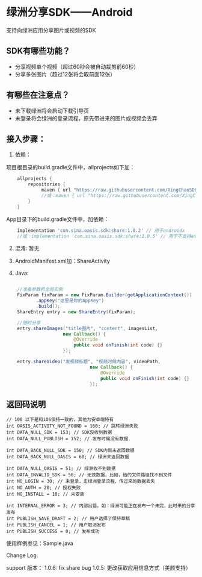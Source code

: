 # 绿洲分享SDK——Android

支持向绿洲应用分享图片或视频的SDK

## SDK有哪些功能？

- 分享视频单个视频（超过60秒会被自动裁剪前60秒）
- 分享多张图片（超过12张将会取前面12张）

## 有哪些在注意点？

- 未下载绿洲将会启动下载引导页
- 未登录将会绿洲的登录流程，原先带进来的图片或视频会丢弃


## 接入步骤：

1. 依赖：

项目根目录的build.gradle文件中，allprojects如下加：

```gradle
    allprojects {
        repositories {
             maven { url "https://raw.githubusercontent.com/XingChaoSDK/OasisSDK_Android/master" } // 用于androidx版本
             //或：maven { url "https://raw.githubusercontent.com/XingChaoSDK/OasisSDK_Android/support" }// 用于不支持androidx低版本
        }
    }
```


App目录下的build.gradle文件中，加依赖：

```gradle
    implementation 'com.sina.oasis.sdk:share:1.0.2' // 用于androidx
    //或：implementation 'com.sina.oasis.sdk:share:1.0.5' // 用于不支持androidx版本
```

2. 混淆: 暂无

3. AndroidManifest.xml加：ShareActivity

4. Java:

```Java

    //准备参数和全局实例
    FixParam fixParam = new FixParam.Builder(getApplicationContext())
           .appKey("这里是你的AppKey")
           .build();
    ShareEntry entry = new ShareEntry(fixParam);

    //随时分享
    entry.shareImages("title图片", "content", imagesList,
                     new Callback() {
                         @Override
                         public void onFinish(int code) {}
                     });

    entry.shareVideo("发视频标题", "视频时候内容", videoPath,
                               new Callback() {
                                   @Override
                                   public void onFinish(int code) {}
                               });

```

## 返回码说明

    // 100 以下是和iOS保持一致的，其他为安卓端特有
    int OASIS_ACTIVITY_NOT_FOUND = 160; // 跳转绿洲失败
    int DATA_NULL_SDK = 153; // SDK没收到数据
    int DATA_NULL_PUBLISH = 152; // 发布时候没有数据

    int DATA_BACK_NULL_SDK = 150; // SDK内部未返回数据
    int DATA_BACK_NULL_OASIS = 60; // 绿洲未返回数据

    int DATA_NULL_OASIS = 51; // 绿洲收不到数据
    int DATA_INVALID_SDK = 50; // 无效数据，比如，给的文件路径找不到文件
    int NO_LOGIN = 30; // 未登录，走绿洲登录流程，传过来的数据丢失
    int NO_AUTH = 20; // 授权失败
    int NO_INSTALL = 10; // 未安装

    int INTERNAL_ERROR = 3; // 内部出错，如：绿洲可能正在发布一个未完，此时来的分享发布
    int PUBLISH_SAVE_DRAFT = 2; // 用户选择了保持草稿
    int PUBLISH_CANCEL = 1; // 用户取消发布
    int PUBLISH_SUCCESS = 0; // 发布成功


使用样例参见：Sample.java

Change Log:

support 版本：
1.0.6: fix share bug
1.0.5: 更改获取应用信息方式（美颜支持）